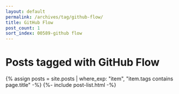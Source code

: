 ```yaml
---
layout: default
permalink: /archives/tag/github-flow/
title: GitHub Flow
post_count: 1
sort_index: 00589-github flow
---
```

<h1 class="page-heading">Posts tagged with GitHub Flow</h1>
{% assign posts = site.posts | where_exp: "item", "item.tags contains page.title" -%}
{%- include post-list.html -%}
